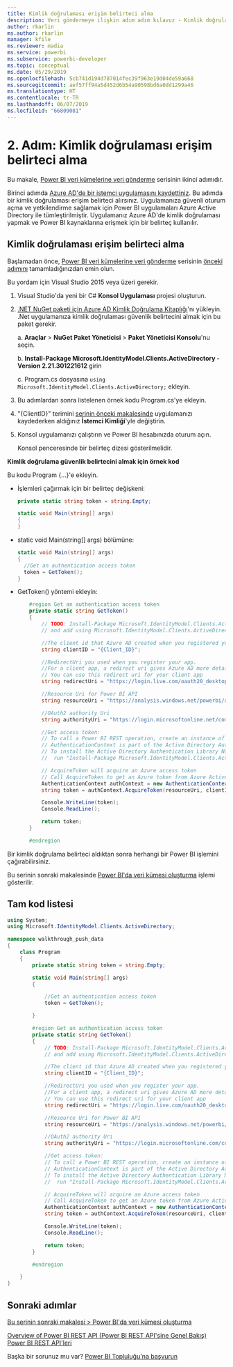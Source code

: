 ```yaml
---
title: Kimlik doğrulaması erişim belirteci alma
description: Veri göndermeye ilişkin adım adım kılavuz - Kimlik doğrulaması erişim belirteci alma
author: rkarlin
ms.author: rkarlin
manager: kfile
ms.reviewer: madia
ms.service: powerbi
ms.subservice: powerbi-developer
ms.topic: conceptual
ms.date: 05/29/2019
ms.openlocfilehash: 5cb741d194d787014fec39f963e19d04de59a668
ms.sourcegitcommit: aef57ff94a5d452d6b54a90598bd6a0dd1299a46
ms.translationtype: HT
ms.contentlocale: tr-TR
ms.lasthandoff: 06/07/2019
ms.locfileid: "66809081"
---
```

# <a name="step-2-get-an-authentication-access-token"></a>2\. Adım: Kimlik doğrulaması erişim belirteci alma

Bu makale, [Power BI veri kümelerine veri gönderme](walkthrough-push-data.md) serisinin ikinci adımıdır.

Birinci adımda [Azure AD'de bir istemci uygulamasını kaydettiniz](walkthrough-push-data-register-app-with-azure-ad.md). Bu adımda bir kimlik doğrulaması erişim belirteci alırsınız. Uygulamanıza güvenli oturum açma ve yetkilendirme sağlamak için Power BI uygulamaları Azure Active Directory ile tümleştirilmiştir. Uygulamanız Azure AD'de kimlik doğrulaması yapmak ve Power BI kaynaklarına erişmek için bir belirteç kullanılır.

## <a name="get-an-authentication-access-token"></a>Kimlik doğrulaması erişim belirteci alma

Başlamadan önce, [Power BI veri kümelerine veri gönderme](walkthrough-push-data.md) serisinin [önceki adımını](walkthrough-push-data-register-app-with-azure-ad.md) tamamladığınızdan emin olun. 

Bu yordam için Visual Studio 2015 veya üzeri gerekir.

1. Visual Studio'da yeni bir C# **Konsol Uygulaması** projesi oluşturun.

2. [.NET NuGet paketi için Azure AD Kimlik Doğrulama Kitaplığı](https://www.nuget.org/packages/Microsoft.IdentityModel.Clients.ActiveDirectory/2.22.302111727)'nı yükleyin. .Net uygulamanıza kimlik doğrulaması güvenlik belirtecini almak için bu paket gerekir. 

     a. **Araçlar** > **NuGet Paket Yöneticisi** > **Paket Yöneticisi Konsolu**'nu seçin.

     b. **Install-Package Microsoft.IdentityModel.Clients.ActiveDirectory -Version 2.21.301221612** girin

     c. Program.cs dosyasına `using Microsoft.IdentityModel.Clients.ActiveDirectory;` ekleyin.

3. Bu adımlardan sonra listelenen örnek kodu Program.cs'ye ekleyin.

4. "{ClientID}" terimini [serinin önceki makalesinde](walkthrough-push-data-register-app-with-azure-ad.md) uygulamanızı kaydederken aldığınız **İstemci Kimliği**'yle değiştirin.

5. Konsol uygulamanızı çalıştırın ve Power BI hesabınızda oturum açın. 

   Konsol penceresinde bir belirteç dizesi gösterilmelidir.

**Kimlik doğrulama güvenlik belirtecini almak için örnek kod**

Bu kodu Program {...}'e ekleyin.

* İşlemleri çağırmak için bir belirteç değişkeni: 
  
  ```csharp
  private static string token = string.Empty;
  
  static void Main(string[] args)
  {
  }
  ```
* static void Main(string[] args) bölümüne:
  
  ```csharp
  static void Main(string[] args)
  {
    //Get an authentication access token
    token = GetToken();
  }
  ```
* GetToken() yöntemi ekleyin:

```csharp
       #region Get an authentication access token
       private static string GetToken()
       {
           // TODO: Install-Package Microsoft.IdentityModel.Clients.ActiveDirectory -Version 2.21.301221612
           // and add using Microsoft.IdentityModel.Clients.ActiveDirectory

           //The client id that Azure AD created when you registered your client app.
           string clientID = "{Client_ID}";

           //RedirectUri you used when you register your app.
           //For a client app, a redirect uri gives Azure AD more details on the application that it will authenticate.
           // You can use this redirect uri for your client app
           string redirectUri = "https://login.live.com/oauth20_desktop.srf";

           //Resource Uri for Power BI API
           string resourceUri = "https://analysis.windows.net/powerbi/api";

           //OAuth2 authority Uri
           string authorityUri = "https://login.microsoftonline.net/common/";

           //Get access token:
           // To call a Power BI REST operation, create an instance of AuthenticationContext and call AcquireToken
           // AuthenticationContext is part of the Active Directory Authentication Library NuGet package
           // To install the Active Directory Authentication Library NuGet package in Visual Studio,
           //  run "Install-Package Microsoft.IdentityModel.Clients.ActiveDirectory" from the nuget Package Manager Console.

           // AcquireToken will acquire an Azure access token
           // Call AcquireToken to get an Azure token from Azure Active Directory token issuance endpoint
           AuthenticationContext authContext = new AuthenticationContext(authorityUri);
           string token = authContext.AcquireToken(resourceUri, clientID, new Uri(redirectUri)).AccessToken;

           Console.WriteLine(token);
           Console.ReadLine();

           return token;
       }

       #endregion
```

Bir kimlik doğrulama belirteci aldıktan sonra herhangi bir Power BI işlemini çağırabilirsiniz.

Bu serinin sonraki makalesinde [Power BI'da veri kümesi oluşturma](walkthrough-push-data-create-dataset.md) işlemi gösterilir.


## <a name="complete-code-listing"></a>Tam kod listesi

```csharp
using System;
using Microsoft.IdentityModel.Clients.ActiveDirectory;

namespace walkthrough_push_data
{
    class Program
    {
        private static string token = string.Empty;

        static void Main(string[] args)
        {

            //Get an authentication access token
            token = GetToken();

        }

        #region Get an authentication access token
        private static string GetToken()
        {
            // TODO: Install-Package Microsoft.IdentityModel.Clients.ActiveDirectory -Version 2.21.301221612
            // and add using Microsoft.IdentityModel.Clients.ActiveDirectory

            //The client id that Azure AD created when you registered your client app.
            string clientID = "{Client_ID}";

            //RedirectUri you used when you register your app.
            //For a client app, a redirect uri gives Azure AD more details on the application that it will authenticate.
            // You can use this redirect uri for your client app
            string redirectUri = "https://login.live.com/oauth20_desktop.srf";

            //Resource Uri for Power BI API
            string resourceUri = "https://analysis.windows.net/powerbi/api";

            //OAuth2 authority Uri
            string authorityUri = "https://login.microsoftonline.com/common/";

            //Get access token:
            // To call a Power BI REST operation, create an instance of AuthenticationContext and call AcquireToken
            // AuthenticationContext is part of the Active Directory Authentication Library NuGet package
            // To install the Active Directory Authentication Library NuGet package in Visual Studio,
            //  run "Install-Package Microsoft.IdentityModel.Clients.ActiveDirectory" from the nuget Package Manager Console.

            // AcquireToken will acquire an Azure access token
            // Call AcquireToken to get an Azure token from Azure Active Directory token issuance endpoint
            AuthenticationContext authContext = new AuthenticationContext(authorityUri);
            string token = authContext.AcquireToken(resourceUri, clientID, new Uri(redirectUri)).AccessToken;

            Console.WriteLine(token);
            Console.ReadLine();

            return token;
        }

        #endregion

    }
}
```



## <a name="next-steps"></a>Sonraki adımlar

[Bu serinin sonraki makalesi > Power BI'da veri kümesi oluşturma](walkthrough-push-data-create-dataset.md)

[Overview of Power BI REST API (Power BI REST API'sine Genel Bakış)](overview-of-power-bi-rest-api.md)  
[Power BI REST API'leri](https://docs.microsoft.com/rest/api/power-bi/)  

Başka bir sorunuz mu var? [Power BI Topluluğu'na başvurun](http://community.powerbi.com/)
